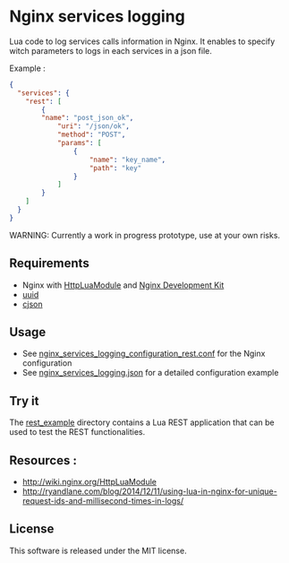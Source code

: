 # Nginx services logging

Lua code to log services calls information in Nginx. It enables to specify witch parameters to logs in each services in a json file.

Example :

```json
{
  "services": {
  	"rest": [
  		{
        "name": "post_json_ok",
  			"uri": "/json/ok",
  			"method": "POST",
  			"params": [
  				{
  					"name": "key_name",
  					"path": "key"
  				}
  			]
  		}
  	]
  }
}
```

WARNING: Currently a work in progress prototype, use at your own risks.

## Requirements
- Nginx with [HttpLuaModule](http://wiki.nginx.org/HttpLuaModule) and [Nginx Development Kit](https://github.com/simpl/ngx_devel_kit)
- [uuid](https://github.com/Tieske/uuid)
- [cjson](http://www.kyne.com.au/~mark/software/lua-cjson-manual.html)

## Usage

- See [nginx_services_logging_configuration_rest.conf](nginx_services_logging_configuration_rest.conf) for the Nginx configuration
- See [nginx_services_logging.json](nginx_services_logging.json) for a detailed configuration example

## Try it

The [rest_example](rest_example) directory contains a Lua REST application that can be used to test the REST functionalities.

## Resources :
- http://wiki.nginx.org/HttpLuaModule
- http://ryandlane.com/blog/2014/12/11/using-lua-in-nginx-for-unique-request-ids-and-millisecond-times-in-logs/

## License

This software is released under the MIT license.

